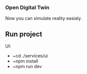 ### Open Digital Twin
Now you can simulate reality easialy.

## Run project

UI: 
  - ~cd ./services/ui
  - ~npm install
  - ~npm run dev